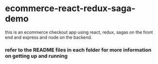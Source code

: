 # ecommerce-react-redux-saga-demo
this is an ecommerce checkout app using react, redux, sagas on the front end and express and node on the backend.

### refer to the README files in each folder for more information on getting up and running